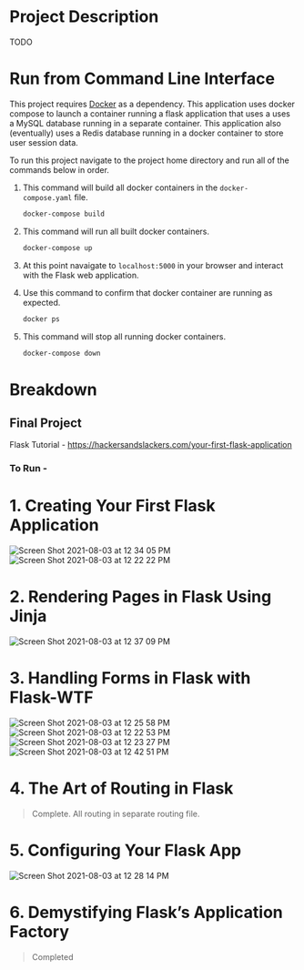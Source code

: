 # Project Description
TODO

# Run from Command Line Interface
This project requires [Docker](https://www.docker.com/) as a dependency. This application uses docker compose to launch a container running a flask application that uses a uses a MySQL database running in a separate container. This application also (eventually) uses a Redis database running in a docker container to store user session data.

To run this project navigate to the project home directory and run all of the commands below in order.

1) This command will build all docker containers in the `docker-compose.yaml` file.
    ```bash
    docker-compose build
    ```

2) This command will run all built docker containers.
   ```bash
   docker-compose up
   ```

3) At this point navaigate to `localhost:5000` in your browser and interact with the Flask web application.

4) Use this command to confirm that docker container are running as expected.
    ```bash
    docker ps
    ```

5) This command will stop all running docker containers.
    ```bash
    docker-compose down
    ```

# Breakdown
## Final Project
Flask Tutorial - https://hackersandslackers.com/your-first-flask-application
### To Run - 
# 1. Creating Your First Flask Application
![Screen Shot 2021-08-03 at 12 34 05 PM](https://user-images.githubusercontent.com/85355712/128052790-6415998e-d341-4d14-bdb8-e96278b2934c.png)
![Screen Shot 2021-08-03 at 12 22 22 PM](https://user-images.githubusercontent.com/85355712/128052878-a302fcdc-eacf-4bfb-9701-7fbd560b250c.png)
# 2. Rendering Pages in Flask Using Jinja
![Screen Shot 2021-08-03 at 12 37 09 PM](https://user-images.githubusercontent.com/85355712/128053343-1521e261-f831-4384-9ca4-537375d4948e.png)
# 3. Handling Forms in Flask with Flask-WTF
![Screen Shot 2021-08-03 at 12 25 58 PM](https://user-images.githubusercontent.com/85355712/128051685-e83c058f-40db-48ac-a9c2-c223df5ad949.png)
![Screen Shot 2021-08-03 at 12 22 53 PM](https://user-images.githubusercontent.com/85355712/128051441-b2efe6af-1f29-418d-9d5f-7f048e381a02.png)
![Screen Shot 2021-08-03 at 12 23 27 PM](https://user-images.githubusercontent.com/85355712/128051470-467c3f1f-26a5-41a8-b1ce-c0cb755801d4.png)
![Screen Shot 2021-08-03 at 12 42 51 PM](https://user-images.githubusercontent.com/85355712/128053938-4a0d62b5-d9c9-48a8-a542-820a18e06fe7.png)
# 4. The Art of Routing in Flask
> Complete. All routing in separate routing file.
# 5. Configuring Your Flask App 
![Screen Shot 2021-08-03 at 12 28 14 PM](https://user-images.githubusercontent.com/85355712/128052006-ae2c193d-967c-4004-86d2-8dccd9774c45.png)
# 6. Demystifying Flask’s Application Factory 
> Completed
